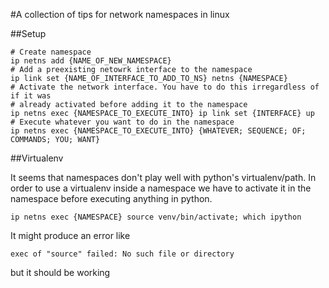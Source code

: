 #A collection of tips for network namespaces in linux

##Setup

```
# Create namespace
ip netns add {NAME_OF_NEW_NAMESPACE}
# Add a preexisting netowrk interface to the namespace
ip link set {NAME_OF_INTERFACE_TO_ADD_TO_NS} netns {NAMESPACE}
# Activate the network interface. You have to do this irregardless of if it was
# already activated before adding it to the namespace
ip netns exec {NAMESPACE_TO_EXECUTE_INTO} ip link set {INTERFACE} up
# Execute whatever you want to do in the namespace
ip netns exec {NAMESPACE_TO_EXECUTE_INTO} {WHATEVER; SEQUENCE; OF; COMMANDS; YOU; WANT}
```


##Virtualenv

It seems that namespaces don't play well with python's virtualenv/path.
In order to use a virtualenv inside a namespace we have to activate it
in the namespace before executing anything in python.

```
ip netns exec {NAMESPACE} source venv/bin/activate; which ipython
```

It might produce an error like

```
exec of "source" failed: No such file or directory
```

but it should be working
